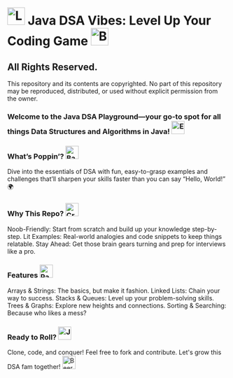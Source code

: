 <h1><img src="https://raw.githubusercontent.com/Tarikul-Islam-Anik/Animated-Fluent-Emojis/master/Emojis/Smilies/Light%20Blue%20Heart.png" alt="Light Blue Heart" width="40" height="40" /> Java DSA Vibes: Level Up Your Coding Game <img src="https://raw.githubusercontent.com/Tarikul-Islam-Anik/Animated-Fluent-Emojis/master/Emojis/Hand%20gestures/Brain.png" alt="Brain" width="40" height="40" /></h1>

## All Rights Reserved.
This repository and its contents are copyrighted. No part of this repository may be reproduced, distributed, or used without explicit permission from the owner.



<h3>Welcome to the Java DSA Playground—your go-to spot for all things Data Structures and Algorithms in Java! <img src="https://raw.githubusercontent.com/Tarikul-Islam-Anik/Animated-Fluent-Emojis/master/Emojis/Hand%20gestures/Eyes.png" alt="Eyes" width="30" height="30" /></h3>
<h3>What’s Poppin’? <img src="https://raw.githubusercontent.com/Tarikul-Islam-Anik/Animated-Fluent-Emojis/master/Emojis/Hand%20gestures/Backhand%20Index%20Pointing%20Down%20Light%20Skin%20Tone.png" alt="Backhand Index Pointing Down Light Skin Tone" width="30" height="30" /></h3>
Dive into the essentials of DSA with fun, easy-to-grasp examples and challenges that’ll sharpen your skills faster than you can say “Hello, World!” 🌍

<h3>Why This Repo? <img src="https://raw.githubusercontent.com/Tarikul-Islam-Anik/Animated-Fluent-Emojis/master/Emojis/Activities/Crystal%20Ball.png" alt="Crystal Ball" width="30" height="30" /></h3>
Noob-Friendly: Start from scratch and build up your knowledge step-by-step.
Lit Examples: Real-world analogies and code snippets to keep things relatable.
Stay Ahead: Get those brain gears turning and prep for interviews like a pro.
<h3>Features <img src="https://raw.githubusercontent.com/Tarikul-Islam-Anik/Animated-Fluent-Emojis/master/Emojis/Activities/Party%20Popper.png" alt="Party Popper" width="30" height="30" /></h3>
Arrays & Strings: The basics, but make it fashion.
Linked Lists: Chain your way to success.
Stacks & Queues: Level up your problem-solving skills.
Trees & Graphs: Explore new heights and connections.
Sorting & Searching: Because who likes a mess?
<h3>Ready to Roll? <img src="https://raw.githubusercontent.com/Tarikul-Islam-Anik/Animated-Fluent-Emojis/master/Emojis/Activities/Jack-O-Lantern.png" alt="Jack-O-Lantern" width="30" height="30" /></h3>
Clone, code, and conquer! Feel free to fork and contribute. Let's grow this DSA fam together! <img src="https://raw.githubusercontent.com/Tarikul-Islam-Anik/Animated-Fluent-Emojis/master/Emojis/Food/Beer%20Mug.png" alt="Beer Mug" width="30" height="30" />
